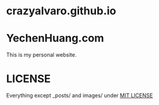 crazyalvaro.github.io
=====================

# YechenHuang.com
This is my personal website.

# LICENSE
Everything except _posts/ and images/ under [MIT LICENSE](https://github.com/CrazyAlvaro/crazyalvaro.github.io/blob/master/LICENSE)
